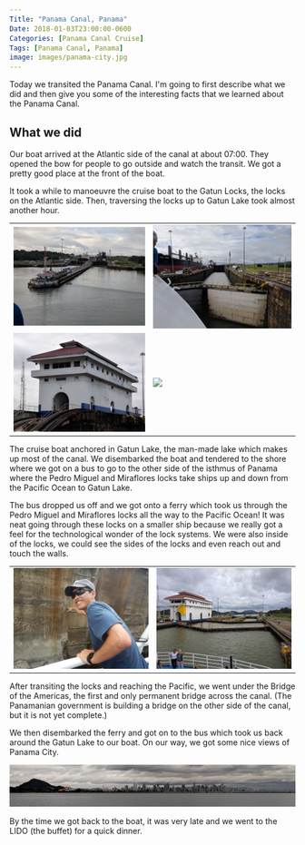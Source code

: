 ```yaml
---
Title: "Panama Canal, Panama"
Date: 2018-01-03T23:00:00-0600
Categories: [Panama Canal Cruise]
Tags: [Panama Canal, Panama]
image: images/panama-city.jpg
---
```


Today we transited the Panama Canal. I'm going to first describe what we did and
then give you some of the interesting facts that we learned about the Panama
Canal.

## What we did

Our boat arrived at the Atlantic side of the canal at about 07:00. They opened
the bow for people to go outside and watch the transit. We got a pretty good
place at the front of the boat.

It took a while to manoeuvre the cruise boat to the Gatun Locks, the locks on
the Atlantic side. Then, traversing the locks up to Gatun Lake took almost
another hour.

<table class="gallery">
  <tr>
    <td>
      <a href="./images/panama1.jpg" target="_blank">
        <img src="./images/panama1.jpg" />
      </a>
    </td>
    <td>
      <a href="./images/panama2.jpg" target="_blank">
        <img src="./images/panama2.jpg" />
      </a>
    </td>
  </tr>

  <tr>
    <td>
      <a href="./images/panama3.jpg" target="_blank">
        <img src="./images/panama3.jpg" />
      </a>
    </td>
    <td>
      <a href="./images/panama4.jpg" target="_blank">
        <img src="./images/panama4.jpg" />
      </a>
    </td>
  </tr>
</table>


The cruise boat anchored in Gatun Lake, the man-made lake which makes up most of
the canal. We disembarked the boat and tendered to the shore where we got on a
bus to go to the other side of the isthmus of Panama where the Pedro Miguel and
Miraflores locks take ships up and down from the Pacific Ocean to Gatun Lake.

The bus dropped us off and we got onto a ferry which took us through the Pedro
Miguel and Miraflores locks all the way to the Pacific Ocean! It was neat going
through these locks on a smaller ship because we really got a feel for the
technological wonder of the lock systems. We were also inside of the locks,
we could see the sides of the locks and even reach out and touch the walls.

<table class="gallery">
  <tr>
    <td>
      <a href="./images/panama5.jpg" target="_blank">
        <img src="./images/panama5.jpg" />
      </a>
    </td>
    <td>
      <a href="./images/panama6.jpg" target="_blank">
        <img src="./images/panama6.jpg" />
      </a>
    </td>
  </tr>
</table>

After transiting the locks and reaching the Pacific, we went under the Bridge of
the Americas, the first and only permanent bridge across the canal. (The
Panamanian government is building a bridge on the other side of the canal, but
it is not yet complete.)

We then disembarked the ferry and got on to the bus which took us back around
the Gatun Lake to our boat. On our way, we got some nice views of Panama City.

[![Panama City](./images/panama-city.jpg)](./images/panama-city.jpg)

By the time we got back to the boat, it was very late and we went to the LIDO
(the buffet) for a quick dinner.

<!--
## Interesting facts about the Panama Canal

- The Panama Canal is one of the Seven Wonders of the Modern World.
- The Panama Canal
TODO
-->
